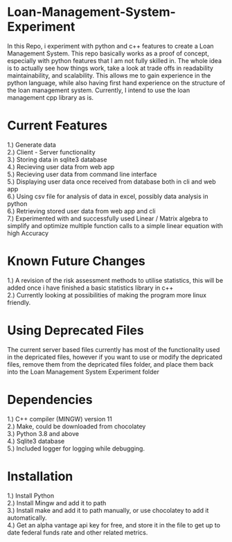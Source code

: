# Loan-Management-System-Experiment
 
In this Repo, i experiment with python and c++ features to create a Loan Management System. This repo basically works as a proof of concept, especially with python features that I am not fully skilled in. The whole idea is to actually see how things work, take a look at trade offs in readability maintainability, and scalability. This allows me to gain experience in the python language, while also having first hand experience on the structure of the loan management system.
Currently, I intend to use the loan management cpp library as is. 

# Current Features
  1.) Generate data <br>
  2.) Client - Server functionality <br>
  3.) Storing data in sqlite3 database <br>
  4.) Recieving user data from web app <br>
  5.) Recieving user data from command line interface <br>
  5.) Displaying user data once received from database both in cli and web app <br>
  6.) Using csv file for analysis of data in excel, possibly data analysis in python <br>
  6.) Retrieving stored user data from web app and cli <br>
  7.) Experimented with and successfully used Linear / Matrix algebra to simplify and optimize multiple function calls to a simple linear equation with high Accuracy <br>

 # Known Future Changes
  1.) A revision of the risk assessment methods to utilise statistics, this will be added once i have finished a basic statistics library in c++ <br>
  2.) Currently looking at possibilities of making the program more linux friendly. <br>

# Using Deprecated Files
The current server based files currently has most of the functionality used in the depricated files, however if you want to use or modify the depricated files, remove them from the depricated files folder, and place them back into the Loan Management System Experiment folder <br>

# Dependencies
 1.) C++ compiler (MINGW) version 11 <br>
 2.) Make, could be downloaded from chocolatey <br>
 3.) Python 3.8 and above <br>
 4.) Sqlite3 database <br>
 5.) Included logger for logging while debugging. <br>

# Installation
 1.) Install Python <br>
 2.) Install Mingw and add it to path <br>
 3.) Install make and add it to path manually, or use chocolatey to add it automatically. <br>
 4.) Get an alpha vantage api key for free, and store it in the file to get up to date federal funds rate and other related metrics. <br>

